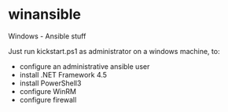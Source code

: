 winansible
==========

Windows - Ansible stuff


Just run kickstart.ps1 as administrator on a windows machine, to: 
 - configure an administrative ansible user
 - install .NET Framework 4.5
 - install PowerShell3
 - configure WinRM
 - configure firewall
